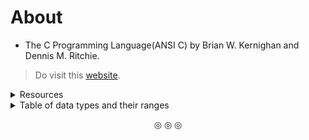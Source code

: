 # About

* The C Programming Language(ANSI C) by Brian W. Kernighan and Dennis M. Ritchie.

> Do visit this [website](https://c-faq.com/).

<details>
<summary>Resources</summary>
1. <a href="https://youtu.be/m_08FbT0_WY?si=-ufDpjDOhPn6_6k0">Rotating Bits</a>
<br>
2. <a href="https://clc-wiki.net/wiki/Main_Page">clc-wiki</a>
<br>
3. <a href="https://www.free-online-calculator-use.com/infix-to-postfix-converter.html">Infix to Postfix converter</a>
<br>
4. <a href="https://paodayag.dev/reverse-polish-notation-js-parser/">RPN calculator</a>(Gave me the solution to K&R2 exercise 4.3)
<br>
5. <a href="https://stackoverflow.com/questions/9752364/how-can-i-evaluate-an-expression-with-sin-cos-and-other-functions"/>Important</a>(Got the idea for solving K&R2 exercise 4.5)
<br>
6. <a href="https://stackoverflow.com/questions/7785764/why-isnt-this-program-for-calculating-sine-of-the-input-working"/>convert value to radian</a>
<br>
</details>

<details>
<summary>Table of data types and their ranges</summary>
<table>
<tr>
<td><strong>Type</strong></td>
<td><strong>Storage size</strong></td>
<td><strong>Value range</strong</td>
</tr>

<tr>
<td>char</td>
<td>$1$ byte</td>
<td>$-128\ to\ 127$ or $0\ to\ 255$</td>
</tr>

<tr>
<td>unsigned char</td>
<td>$1$ byte</td>
<td>$0\ to\ 255$</td>
</tr>

<tr>
<td>signed char</td>
<td>$1$ byte</td>
<td>$-128\ to\ 127$</td>
</tr>

<tr>
<td>int</td>
<td>$2\ or\ 4$ bytes</td>
<td>$-32,678\ to\ 32,767$ or $-2,147,483,648\ to\ 2,147,483,647$</td>
</tr>

<tr>
<td>unsigned int</td>
<td>$2\ or\ 4$ bytes</td>
<td>$0\ to\ 65,535$ or $0\ to\ 4,294,967,295$</td>
</tr>

<tr>
<td>short</td>
<td>$2$ bytes</td>
<td>$-32,768\ to\ 32,767$</td>
</tr>

<tr>
<td>unsigned short</td>
<td>$2$ bytes</td>
<td>$0\ to\ 65,535$</td>
</tr>

<tr>
<td>long</td>
<td>$8$ bytes</td>
<td>$-9223372036854775808\ to\ 9223372036854775807$</td>
</tr>

<tr>
<td>unsigned long</td>
<td>$8$ bytes</td>
<td>$0\ to\ 18446744073709551615$</td>
</tr>

</table>
</details>

<p align="center">
&#9678; &#9678; &#9678;
</p>
